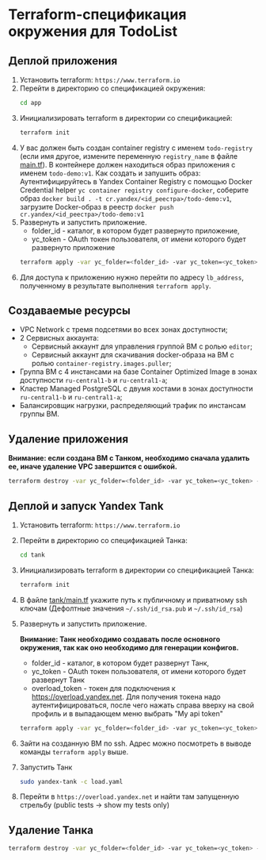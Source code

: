 # Terraform-спецификация окружения для TodoList

## Деплой приложения
1. Установить terraform: `https://www.terraform.io`
1. Перейти в директорию со спецификацией окружения:
    ```bash
    cd app
    ```
1. Инициализировать terraform в директории со спецификацией:
    ```bash
    terraform init
    ```
1. У вас должен быть создан container registry с именем `todo-registry` (если имя другое, измените переменную `registry_name` 
в файле [main.tf](app/main.tf)). В контейнере должен находиться образ приложения с именем `todo-demo:v1`. Как создать и запушить образ:
Аутентифицируйтесь в Yandex Container Registry с помощью Docker Credential helper `yc container registry configure-docker`, 
соберите образ `docker build . -t cr.yandex/<id_реестра>/todo-demo:v1`, 
загрузите Docker-образ в реестр `docker push cr.yandex/<id_реестра>/todo-demo:v1`
1. Развернуть и запустить приложение. 
    * folder_id - каталог, в котором будет развернуто приложение,
    * yc_token - OAuth токен пользователя, от имени которого будет развернуто приложение
    ```bash
    terraform apply -var yc_folder=<folder_id> -var yc_token=<yc_token> -var user=$USER
    ```
1. Для доступа к приложению нужно перейти по адресу `lb_address`, полученному в результате выполнения `terraform apply`.

## Создаваемые ресурсы
* VPC Network с тремя подсетями во всех зонах доступности;
* 2 Сервисных аккаунта:
    * Сервисный аккаунт для управления группой ВМ с ролью `editor`;
    * Сервисный аккаунт для скачивания docker-образа на ВМ с ролью `container-registry.images.puller`;
* Группа ВМ с 4 инстансами на базе Container Optimized Image в зонах доступности `ru-central1-b` и `ru-central1-a`;
* Кластер Managed PostgreSQL с двумя хостами в зонах доступности `ru-central1-b` и `ru-central1-a`;
* Балансировщик нагрузки, распределяющий трафик по инстансам группы ВМ.

## Удаление приложения
**Внимание: если создана ВМ с Танком, необходимо сначала удалить ее, иначе удаление VPC завершится с ошибкой.**
```bash
terraform destroy -var yc_folder=<folder_id> -var yc_token=<yc_token> -var user=$USER
```

## Деплой и запуск Yandex Tank
1. Установить terraform: `https://www.terraform.io`
1. Перейти в директорию со спецификацией Танка:
    ```bash
    cd tank
    ```
1. Инициализировать terraform в директории со спецификацией Танка:
    ```bash
    terraform init
    ```
1. В файле [tank/main.tf](tank/main.tf) укажите путь к публичному и приватному ssh ключам (Дефолтные значения `~/.ssh/id_rsa.pub` и `~/.ssh/id_rsa`)
1. Развернуть и запустить приложение. 
    
    **Внимание: Танк необходимо создавать после основного окружения, так как оно необходимо для генерации конфигов.**
    * folder_id - каталог, в котором будет развернут Танк,
    * yc_token - OAuth токен пользователя, от имени которого будет развернут Танк
    * overload_token - токен для подключения к https://overload.yandex.net. Для получения токена надо аутентифицироваться, 
    после чего нажать справа вверху на свой профиль и в выпадающем меню выбрать "My api token"
    ```bash
    terraform apply -var yc_folder=<folder_id> -var yc_token=<yc_token> -var user=$USER -var overload_token=<overload_token>
    ```
1. Зайти на созданную ВМ по ssh. Адрес можно посмотреть в выводе команды `terraform apply` выше.
1. Запустить Танк
    ```bash
    sudo yandex-tank -c load.yaml
    ```
1. Перейти в `https://overload.yandex.net` и найти там запущенную стрельбу (public tests -> show my tests only)

## Удаление Танка
```bash
terraform destroy -var yc_folder=<folder_id> -var yc_token=<yc_token> -var user=$USER -var overload_token=not-used
```
